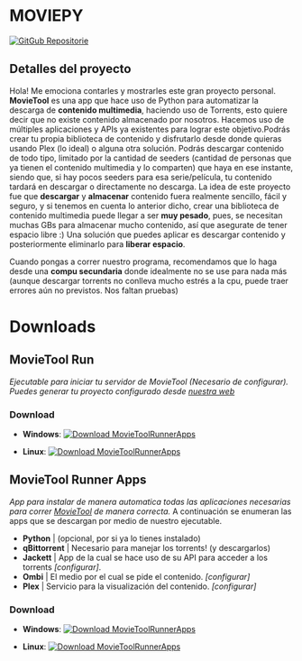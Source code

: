 # MOVIEPY

[![GitGub Repositorie](https://img.shields.io/badge/GitHub_Repositorie-MovieTool-gray.svg?style=flat-square&logo=github)](https://github.com/ElHaban3ro/MovieTool/)


## Detalles del proyecto


Hola! Me emociona contarles y mostrarles este gran proyecto personal. **MovieTool** es una app que hace uso de Python para automatizar la descarga de **contenido multimedia**, haciendo uso de Torrents, esto quiere decir que no existe contenido almacenado por nosotros. Hacemos uso de múltiples aplicaciones y APIs ya existentes para lograr este objetivo.Podrás crear tu propia biblioteca de contenido y disfrutarlo desde donde quieras usando Plex (lo ideal) o alguna otra solución. Podrás descargar contenido de todo tipo, limitado por la cantidad de seeders (cantidad de personas que ya tienen el contenido multimedia y lo comparten) que haya en ese instante, siendo que, si hay pocos seeders para esa serie/película, tu contenido tardará en descargar o directamente no descarga. La idea de este proyecto fue que **descargar** y **almacenar** contenido fuera realmente sencillo, fácil y seguro, y si tenemos en cuenta lo anterior dicho, crear una biblioteca de contenido multimedia puede llegar a ser **muy pesado**, pues, se necesitan muchas GBs para almacenar mucho contenido, así que asegurate de tener espacio libre :) Una solución que puedes aplicar es descargar contenido y posteriormente eliminarlo para **liberar espacio**. 

Cuando pongas a correr nuestro programa, recomendamos que lo haga desde una **compu secundaria** donde idealmente no se use para nada más (aunque descargar torrents no conlleva mucho estrés a la cpu, puede traer errores aún no previstos. Nos faltan pruebas)





# Downloads

## MovieTool Run
*Ejecutable para iniciar tu servidor de MovieTool (Necesario de configurar). Puedes generar tu proyecto configurado desde [nuestra web](https)*


### Download

- **Windows**: [![Download MovieToolRunnerApps](https://img.shields.io/badge/DOWNLOAD-red.svg?style=flat-square)](https)

- **Linux**: [![Download MovieToolRunnerApps](https://img.shields.io/badge/DOWNLOAD-blue.svg?style=flat-square)](https)




## MovieTool Runner Apps

*App para instalar de manera automatica todas las aplicaciones necesarias para correr [MovieTool](https://github.com/ElHaban3ro/MovieTool) de manera correcta.* A continuación se enumeran las apps que se descargan por medio de nuestro ejecutable.

- **Python** | (opcional, por si ya lo tienes instalado)
- **qBittorrent** | Necesario para manejar los torrents! (y descargarlos)
- **Jackett** | App de la cual se hace uso de su API para acceder a los torrents *[configurar]*.
- **Ombi** | El medio por el cual se pide el contenido. *[configurar]*
- **Plex** | Servicio para la visualización del contenido. *[configurar]*


### Download

- **Windows**: [![Download MovieToolRunnerApps](https://img.shields.io/badge/DOWNLOAD-red.svg?style=flat-square)](https://elhaban3ro.github.io/MovieTool-User/)

- **Linux**: [![Download MovieToolRunnerApps](https://img.shields.io/badge/DOWNLOAD-blue.svg?style=flat-square)](https://elhaban3ro.github.io/MovieTool-User/)